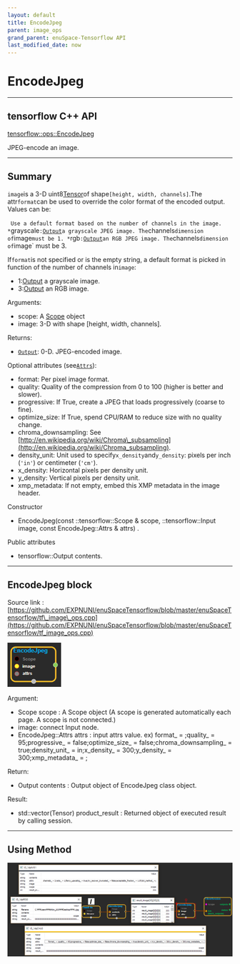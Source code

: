 ```yaml
--- 
layout: default 
title: EncodeJpeg 
parent: image_ops 
grand_parent: enuSpace-Tensorflow API 
last_modified_date: now 
--- 
```


# EncodeJpeg

---

## tensorflow C++ API

[tensorflow::ops::EncodeJpeg](https://www.tensorflow.org/api_docs/cc/class/tensorflow/ops/encode-jpeg)

JPEG-encode an image.

---

## Summary

`image`is a 3-D uint8[Tensor](https://www.tensorflow.org/api_docs/cc/class/tensorflow/tensor.html#classtensorflow_1_1_tensor)of shape`[height, width, channels]`.The attr`format`can be used to override the color format of the encoded output. Values can be:

` Use a default format based on the number of channels in the image. *`grayscale`:`[`Output`](https://www.tensorflow.org/api_docs/cc/class/tensorflow/output.html#classtensorflow_1_1_output)`a grayscale JPEG image. The`channels`dimension of`image`must be 1. *`rgb`:`[`Output`](https://www.tensorflow.org/api_docs/cc/class/tensorflow/output.html#classtensorflow_1_1_output)`an RGB JPEG image. The`channels`dimension of`image\` must be 3.

If`format`is not specified or is the empty string, a default format is picked in function of the number of channels in`image`:

* 1:[Output](https://www.tensorflow.org/api_docs/cc/class/tensorflow/output.html#classtensorflow_1_1_output) a grayscale image.
* 3:[Output](https://www.tensorflow.org/api_docs/cc/class/tensorflow/output.html#classtensorflow_1_1_output) an RGB image.

Arguments:

* scope: A [Scope](https://www.tensorflow.org/api_docs/cc/class/tensorflow/scope.html#classtensorflow_1_1_scope) object
* image: 3-D with shape \[height, width, channels\].

Returns:

* [`Output`](https://www.tensorflow.org/api_docs/cc/class/tensorflow/output.html#classtensorflow_1_1_output): 0-D. JPEG-encoded image.

Optional attributes \(see[`Attrs`](https://www.tensorflow.org/api_docs/cc/struct/tensorflow/ops/encode-jpeg/attrs.html#structtensorflow_1_1ops_1_1_encode_jpeg_1_1_attrs)\):

* format: Per pixel image format.
* quality: Quality of the compression from 0 to 100 \(higher is better and slower\).
* progressive: If True, create a JPEG that loads progressively \(coarse to fine\).
* optimize\_size: If True, spend CPU/RAM to reduce size with no quality change.
* chroma\_downsampling: See [http://en.wikipedia.org/wiki/Chroma\_subsampling](http://en.wikipedia.org/wiki/Chroma_subsampling).
* density\_unit: Unit used to specify`x_density`and`y_density`: pixels per inch \(`'in'`\) or centimeter \(`'cm'`\).
* x\_density: Horizontal pixels per density unit.
* y\_density: Vertical pixels per density unit.
* xmp\_metadata: If not empty, embed this XMP metadata in the image header.

Constructor

* EncodeJpeg\(const ::tensorflow::Scope & scope, ::tensorflow::Input image, const EncodeJpeg::Attrs & attrs\)  .

Public attributes

* tensorflow::Output contents.

---

## EncodeJpeg block

Source link : [https://github.com/EXPNUNI/enuSpaceTensorflow/blob/master/enuSpaceTensorflow/tf\_image\_ops.cpp](https://github.com/EXPNUNI/enuSpaceTensorflow/blob/master/enuSpaceTensorflow/tf_image_ops.cpp)

![](./assets/image_EncodeJpeg_Symbol.png)

Argument:

* Scope scope : A Scope object \(A scope is generated automatically each page. A scope is not connected.\)
* image: connect  Input node.
* EncodeJpeg::Attrs attrs : input attrs value. ex\) format\_ = ;quality\_ = 95;progressive\_ = false;optimize\_size\_ = false;chroma\_downsampling\_ = true;density\_unit\_ = in;x\_density\_ = 300;y\_density\_ = 300;xmp\_metadata\_ = ;

Return:

* Output contents : Output object of EncodeJpeg class object.

Result:

* std::vector\(Tensor\) product\_result : Returned object of executed result by calling session.

---

## Using Method

![](./assets/image_EncodeJpeg_Method.png)

